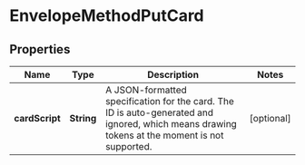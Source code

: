 
# EnvelopeMethodPutCard

## Properties
Name | Type | Description | Notes
------------ | ------------- | ------------- | -------------
**cardScript** | **String** | A JSON-formatted specification for the card.  The ID is auto-generated and ignored, which means drawing tokens at the moment is not supported.  |  [optional]



